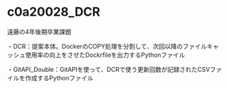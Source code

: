 # c0a20028_DCR
遠藤の4年後期卒業課題

・DCR：提案本体。DockerのCOPY処理を分割して、次回以降のファイルキャッシュ使用率の向上をさせたDockrfileを出力するPythonファイル

・GitAPI_Double：GitAPIを使って、DCRで使う更新回数が記録されたCSVファイルを作成するPythonファイル
